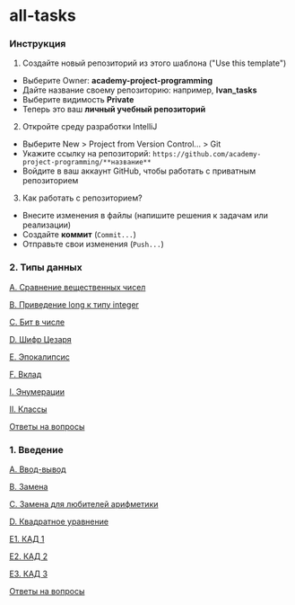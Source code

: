 # all-tasks

### Инструкция

1. Создайте новый репозиторий из этого шаблона ("Use this template")
  * Выберите Owner: **academy-project-programming**
  * Дайте название своему репозиторию: например, **Ivan_tasks**
  * Выберите видимость **Private**
  * Теперь это ваш **личный учебный репозиторий**
2. Откройте среду разработки IntelliJ
  * Выберите New > Project from Version Control... > Git
  * Укажите ссылку на репозиторий: `https://github.com/academy-project-programming/**название**`
  * Войдите в ваш аккаунт GitHub, чтобы работать с приватным репозиторием
3. Как работать с репозиторием?
  * Внесите изменения в файлы (напишите решения к задачам или реализации)
  * Создайте **коммит** (`Commit...`)
  * Отправьте свои изменения  (`Push...`)

### 2. Типы данных

[A. Сравнение вещественных чисел](L2_Datatypes/A_Comparison.java)

[B. Приведение long к типу integer](L2_Datatypes/B_DoubleToInteger.java)

[C. Бит в числе](L2_Datatypes/C_Bits.java)

[D. Шифр Цезаря](L2_Datatypes/D_Caesar.java)

[E. Эпокалипсис](L2_Datatypes/E_Epochalypse.java)

[F. Вклад](L2_Datatypes/F_Deposit.java)

[I. Энумерации](L2_Datatypes/I_Enumerations.java)

[II. Классы](L2_Datatypes/II_Classes.java)

[Ответы на вопросы](L2_Datatypes/Questions.md)


### 1. Введение

[A. Ввод-вывод](L1_Introduction/A_InputOutput.java)

[B. Замена](L1_Introduction/B_Swap.java)

[C. Замена для любителей арифметики](L1_Introduction/C_Swap2.java)

[D. Квадратное уравнение](L1_Introduction/D_SquareEquation.java)

[E1. КАД 1](L1_Introduction/E1_KAD.java)

[E2. КАД 2](L1_Introduction/E2_KAD.java)

[E3. КАД 3](L1_Introduction/E3_KAD.java)

[Ответы на вопросы](L1_Introduction/Questions.md)
